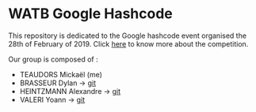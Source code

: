 # WATB Google Hashcode
This repository is dedicated to the Google hashcode event organised the 28th of February of 2019. Click [here](https://codingcompetitions.withgoogle.com/hashcode/) to know more about the competition.

Our group is composed of : 
- TEAUDORS Mickaël (me) 
- BRASSEUR Dylan -> [git](https://github.com/Helios77760)
- HEINTZMANN Alexandre -> [git](https://github.com/Eegann)
- VALERI Yoann -> [git](https://github.com/YValeri)
